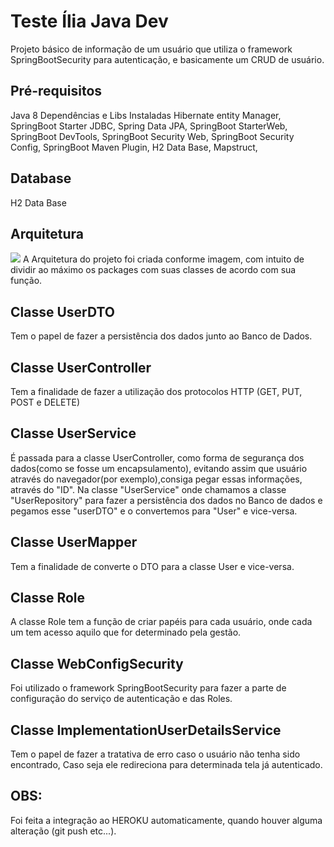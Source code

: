 # Teste Ília Java Dev 
Projeto básico de informação de um usuário que utiliza o framework SpringBootSecurity para autenticação, e basicamente um CRUD de usuário.

## Pré-requisitos
Java 8
Dependências e Libs Instaladas
Hibernate entity Manager,
SpringBoot Starter JDBC,
Spring Data JPA,
SpringBoot StarterWeb,
SpringBoot DevTools,
SpringBoot Security Web,
SpringBoot Security Config,
SpringBoot Maven Plugin,
H2 Data Base,
Mapstruct,

## Database
H2 Data Base

## Arquitetura
<img src="/home/ricardo/Documentos/teste-Ilia/prints/role.png">
A Arquitetura do projeto foi criada conforme imagem, com intuito de dividir ao máximo os packages com suas classes de acordo com sua função.

## Classe UserDTO
Tem o papel de fazer a persistência dos dados junto ao Banco de Dados.

## Classe UserController
Tem a finalidade de fazer a utilização dos protocolos HTTP (GET, PUT, POST e DELETE)

## Classe UserService
É passada para a classe UserController, como forma de segurança dos dados(como se fosse um encapsulamento), evitando assim que usuário através do navegador(por exemplo),consiga pegar essas informações, através do "ID".
Na classe "UserService" onde chamamos a classe "UserRepository" para fazer a persistência dos dados no Banco de dados e pegamos esse "userDTO" e o convertemos para "User" e vice-versa.

## Classe UserMapper
Tem a finalidade de converte o DTO para a classe User e vice-versa.

## Classe Role
A classe Role tem a função de criar papéis para cada usuário, onde cada um tem acesso aquilo que for determinado pela gestão.

## Classe WebConfigSecurity
Foi utilizado o framework SpringBootSecurity para fazer a parte de configuração do serviço de autenticação e das Roles.

## Classe ImplementationUserDetailsService
Tem o papel de fazer a tratativa de erro caso o usuário não tenha sido encontrado, Caso seja ele redireciona para determinada tela já autenticado.


## OBS:
Foi feita a integração ao HEROKU automaticamente, quando houver alguma alteração (git push etc...).
